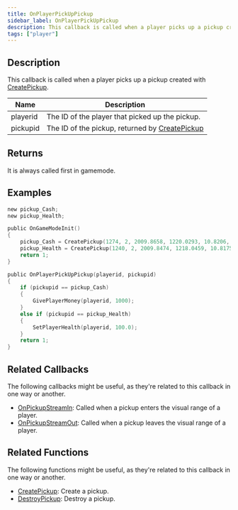 ```yaml
---
title: OnPlayerPickUpPickup
sidebar_label: OnPlayerPickUpPickup
description: This callback is called when a player picks up a pickup created with CreatePickup.
tags: ["player"]
---
```


## Description

This callback is called when a player picks up a pickup created with [CreatePickup](../functions/CreatePickup).

| Name     | Description                                                                 |
| -------- | --------------------------------------------------------------------------- |
| playerid | The ID of the player that picked up the pickup.                             |
| pickupid | The ID of the pickup, returned by [CreatePickup](../functions/CreatePickup) |

## Returns

It is always called first in gamemode.

## Examples

```c
new pickup_Cash;
new pickup_Health;

public OnGameModeInit()
{
    pickup_Cash = CreatePickup(1274, 2, 2009.8658, 1220.0293, 10.8206, -1);
    pickup_Health = CreatePickup(1240, 2, 2009.8474, 1218.0459, 10.8175, -1);
    return 1;
}

public OnPlayerPickUpPickup(playerid, pickupid)
{
    if (pickupid == pickup_Cash)
    {
        GivePlayerMoney(playerid, 1000);
    }
    else if (pickupid == pickup_Health)
    {
        SetPlayerHealth(playerid, 100.0);
    }
    return 1;
}
```

## Related Callbacks

The following callbacks might be useful, as they're related to this callback in one way or another.

- [OnPickupStreamIn](OnPickupStreamIn): Called when a pickup enters the visual range of a player.
- [OnPickupStreamOut](OnPickupStreamOut): Called when a pickup leaves the visual range of a player.

## Related Functions

The following functions might be useful, as they're related to this callback in one way or another.

- [CreatePickup](../functions/CreatePickup): Create a pickup.
- [DestroyPickup](../functions/DestroyPickup): Destroy a pickup.
